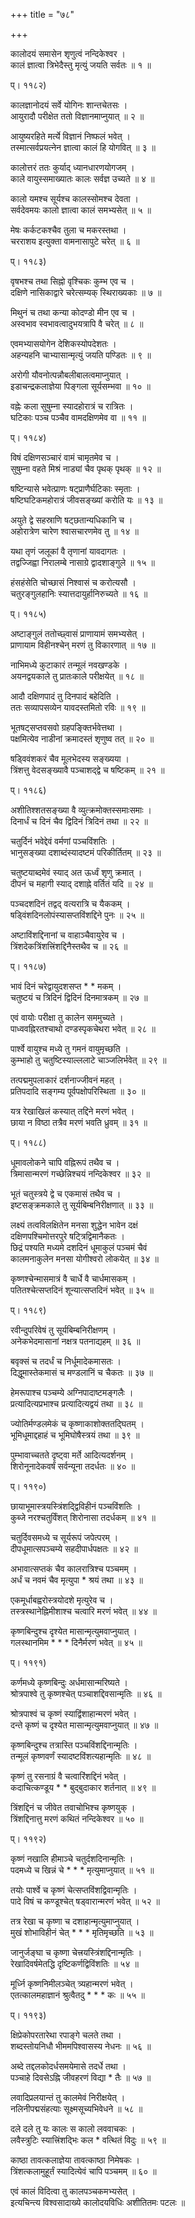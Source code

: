 +++
title = "७८"

+++
  
  
  
कालोदयं समासेन शृणुत्वं नन्दिकेश्वर ।  
कालं ज्ञात्वा त्रिभेदैस्तु मृत्युं जयति सर्वतः ॥ १ ॥  
  
प्। ११८२)  
  
कालज्ञानोदयं सर्वे योगिनः शान्तचेतसः ।  
आयुरादौ परीक्षेत ततो विज्ञानमाप्नुयात् ॥ २ ॥  
  
आयुष्यरहिते मर्त्ये विज्ञानं निष्फलं भवेत् ।  
तस्मात्सर्वप्रयत्नेन ज्ञात्वा कालं हि योगवित् ॥ ३ ॥  
  
कालोत्तरं ततः कुर्याद् ध्यानधारणयोगजम् ।  
काले वायुस्समाख्यातः कालः सर्वज्ञ उच्यते ॥ ४ ॥  
  
कालो यमश्च सूर्यश्च कालस्सोमश्च देवता ।  
सर्वदेवमयः कालो ज्ञात्वा कालं समभ्यसेत् ॥ ५ ॥  
  
मेषः कर्कटकश्चैव तुला च मकरस्तथा ।  
चरराशय इत्युक्ता वामनासापुटे चरेत् ॥ ६ ॥  
  
प्। ११८३)  
  
वृषभश्च तथा सिह्नो वृश्चिकः कुम्भ एव च ।  
दक्षिणे नासिकाद्वारे चरेत्सम्यक् स्थिराख्यकाः ॥ ७ ॥  
  
मिथुनं च तथा कन्या कोदण्डो मीन एव च ।  
अस्वभाव स्वभावत्वादुभयत्रापि वै चरेत् ॥ ८ ॥  
  
एवमभ्यासयोगेन देशिकस्योपदेशतः ।  
अहन्यहनि चाभ्यासान्मृत्युं जयति पण्डितः ॥ ९ ॥  
  
अरोगी यौवनोत्पन्नौबलीबालत्वमाप्नुयात् ।  
इडाचन्द्रकलाज्ञेया पिङ्गला सूर्यसम्भवा ॥ १० ॥  
  
वह्नेः कला सुषुम्ना स्यादहोरात्रं च रात्रितः ।  
घटिकाः पञ्च पञ्चैव वामदक्षिणमेव वा ॥ ११ ॥  
  
प्। ११८४)  
  
विषं दक्षिणसञ्चारं वामं चामृतमेव च ।  
सुषुम्ना वहते मिश्रं नाड्यां चैव पृथक् पृथक् ॥ १२ ॥  
  
षष्टिन्यासे भवेत्प्राणः षट्प्राणैर्घटिकाः स्मृताः ।  
षष्टिघटिकमहोरात्रं जीवसङ्ख्यां करोति यः ॥ १३ ॥  
  
अयुते द्वे सहस्राणि षट्छतान्यधिकानि च ।  
अहोरात्रेण चारेण श्वासचारणमेव तु ॥ १४ ॥  
  
यथा तृणं जलूकां वै तृणानां यावदागतः ।  
तद्वज्जिह्वा निरालम्बे नासाग्रे द्वादशाङ्गुले ॥ १५ ॥  
  
हंसहंसेति चोच्छासं निश्वासं च करोत्यसौ ।  
चतुरङ्गुलहानिः स्यात्तदायुर्हानिरुच्यते ॥ १६ ॥  
  
प्। ११८५)  
  
अष्टाङ्गुलं ततोच्छ्वासं प्राणायामं समभ्यसेत् ।  
प्राणायाम विहीनश्चेन् मरणं तु विकारणात् ॥ १७ ॥  
  
नाभिमध्ये कुटाकारं तन्मूलं नवखण्डके ।  
अयनद्वयकाले तु प्रातःकाले परीक्षयेत् ॥ १८ ॥  
  
आदौ दक्षिणपादं तु दिनपादं बहेदिति ।  
ततः सव्यापसव्येन यावदस्तमितो रविः ॥ १९ ॥  
  
भूतषट्सप्तवसवो ग्रहपङ्क्तिर्भवेत्तथा ।  
पक्षमित्येव नाडीनां क्रमादस्तं शृणुष्व तत् ॥ २० ॥  
  
षड्विवंशकरं चैव मूलभेदस्य सङ्ख्यया ।  
त्रिंशत्तु वेदसङ्ख्यावै पञ्चाशद्द्वे च षष्टिकम् ॥ २१ ॥  
  
प्। ११८६)  
  
अशीतिश्शतसङ्ख्या वै व्युत्क्रमोक्तस्समाःसमाः ।  
दिनार्धं च दिनं चैव द्विदिनं त्रिदिनं तथा ॥ २२ ॥  
  
चतुर्दिनं भवेद्देवं वर्मणां पञ्चविंशतिः ।  
भानुसङ्ख्या दशाब्दंस्यादष्टमं परिकीर्तितम् ॥ २३ ॥  
  
चतुष्टयाब्दमेवं स्याद् अत ऊर्ध्वं शृणु क्रमात् ।  
दीपनं च महागी स्याद् दशाह्ने वर्तितं यदि ॥ २४ ॥  
  
पञ्चदशदिनं तद्वद् वत्यरात्रि च यैककम् ।  
षड्विंशदिनलोपंस्यासप्तविंशद्दिने पुनः ॥ २५ ॥  
  
अष्टाविंशद्दिनानां च वाहाञ्चैवायुरेव च ।  
त्रिंशदेकत्रिंशत्त्रिंशद्दिनैस्तथैव च ॥ २६ ॥  
  
प्। ११८७)  
  
भावं दिनं चरेद्वायुदशसप्त * * मकम् ।  
चतुष्टयं च त्रिदिनं द्विदिनं दिनमात्रकम् ॥ २७ ॥  
  
एवं वायोः परीक्षा तु कालेन सममुच्यते ।  
पाध्ववह्निरतश्चाथो दण्डस्पृकचेथरा भवेत् ॥ २८ ॥  
  
पार्श्वे वायुश्च मध्ये तु गमनं वायुमृच्छति ।  
कुम्भाहो तु चतुष्टिस्याल्ललाटे चाञ्जलिर्भवेत् ॥ २९ ॥  
  
तत्पद्ममुपलाकारं दर्शनाज्जीवनं महत् ।  
प्रतिपदादि सङ्गम्य पूर्वपक्षोपरिस्थिता ॥ ३० ॥  
  
यत्र रेखाखिलं कस्यात् तद्दिने मरणं भवेत् ।  
छाया न विष्ठा तत्रैव मरणं भवति ध्रुवम् ॥ ३१ ॥  
  
प्। ११८८)  
  
धूमावलोकने चापि वह्निरूपं तथैव च ।  
त्रिमासान्मरणं गच्छेन्निश्चयं नन्दिकेश्वर ॥ ३२ ॥  
  
भूतं चतुस्त्रये द्वे च एकमासं तथैव च ।  
इष्टसङ्क्रमकाले तु सूर्यबिम्बनिरीक्षणात् ॥ ३३ ॥  
  
लक्ष्यं तत्वविलक्षितेन मनसा शुद्धेन भावेन दक्षं   
दक्षिणपश्चिमोत्तरपुरे षट्त्रिद्विमानैकतः ।  
छिद्रं पश्यति मध्यमे दशदिनं धूमाकुलं पञ्चमं चैवं   
कालमनाकुलेन मनसा योगीश्वरो लोकयेत् ॥ ३४ ॥  
  
कृष्णश्चेन्मासमात्रं वै चार्धे वै चार्धमासकम् ।  
पतितश्चेत्सप्तदिनं शून्यात्सप्तदिनं भवेत् ॥ ३५ ॥  
  
प्। ११८९)  
  
रवीन्दुपरिवेषं तु सूर्यबिम्बनिरीक्षणम् ।  
अनेकभेदमासानां नक्षत्र पतनाद्यहम् ॥ ३६ ॥  
  
बवृक्सं च तदर्धं च निर्धूमादेकमासतः ।  
दिद्धूमास्तेकमासं च मण्डलानिं च चैकतः ॥ ३७ ॥  
  
हेमरूपाश्च पञ्चम्ये अग्निपादाष्टमङ्गलैः ।  
प्रत्यादित्यप्रभाश्च प्रत्यादित्यद्वयं तथा ॥ ३८ ॥  
  
ज्योतिर्मण्डलमेकं च कृष्णाकाशोक्ततद्घितम् ।  
भूमिधूमाद्दहाहं च भूमिघोषैस्त्रयं तथा ॥ ३९ ॥  
  
पुम्भावाच्चतते दृष्ट्वा मर्ते आदित्यदर्शनम् ।  
शिरोनूनादेकवर्षं सर्वन्यूना तदर्धतः ॥ ४० ॥  
  
प्। ११९०)  
  
छायाभूमास्त्रयस्त्रिंशद्द्विविहीनं पञ्चविंशतिः ।  
कुब्जे नरश्चतुर्विंशत् शिरोनासा तदर्धकम् ॥ ४१ ॥  
  
चतुर्दिवसमध्ये च सूर्यरूपं जपेत्परम् ।  
दीपधूमात्सपञ्चम्ये सहदीपार्धपक्षतः ॥ ४२ ॥  
  
अभावात्सप्तकं चैव कालरात्रिश्च पञ्चमम् ।  
अर्धं च नवमं चैव मृत्युपा * श्रयं तथा ॥ ४३ ॥  
  
एकमूर्धाबह्वरोस्त्रयोदशे मृत्युरेव च ।  
तस्त्रस्थानेह्निमीशाश्च चत्वारि मरणं भवेत् ॥ ४४ ॥  
  
कृष्णबिन्दुश्च दृश्येत मासान्मृत्युमवाप्नुयात् ।  
गलस्थानमिम * * * दिनैर्मरणं भवेत् ॥ ४५ ॥  
  
प्। ११९१)  
  
कर्णमध्ये कृष्णबिन्दुः अर्धमासान्मरिष्यते ।  
श्रोत्रपाश्वे तु कृष्णश्चेत् पञ्चाशद्दिवसान्मृतिः ॥ ४६ ॥  
  
श्रोत्रपाश्वं च कृष्णं स्याद्विंशाहान्मरणं भवेत् ।  
दन्ते कृष्णं च दृश्येत मासान्मृत्युमवाप्नुयात् ॥ ४७ ॥  
  
कृष्णबिन्दुश्च तत्रास्ति पञ्चविंशद्दिनान्मृतिः ।  
तन्मूलं कृष्णवर्णं स्यादष्टविंशत्यहान्मृतिः ॥ ४८ ॥  
  
कृष्णं तु रसनाग्रं वै चत्वारिंशद्दिनं भवेत् ।  
कदाचित्कण्डूय * * बुद्बुदाकार शर्तनात् ॥ ४९ ॥  
  
त्रिंशद्दिनं च जीवेत तवाचोभिश्च कृष्णयुक् ।  
त्रिंशद्दिनात्तु मरणं कथितं नन्दिकेश्वर ॥ ५० ॥  
  
प्। ११९२)  
  
कृष्णं नखालि हीमाञ्चे चतुर्दशदिनान्मृतिः ।  
पदमध्ये च खिन्नं चे * * * मृत्युमाप्नुयात् ॥ ५१ ॥  
  
तयोः पार्श्वे च कृष्णं चेत्सप्तविंशद्विवान्मृतिः ।  
पादे विषं च कण्डूश्चेत् षड्वारान्मरणं भवेत् ॥ ५२ ॥  
  
तत्र रेखा च कृष्णा च दशाहान्मृत्युमाप्नुयात् ।  
मुखं शोभाविहीनं चेत् * * * मृतिमृच्छति ॥ ५३ ॥  
  
जानुर्जङ्घा च कृष्णा चेत्त्रयस्त्रिंशद्दिनान्मृतिः ।  
रेखादिवर्षमेतद्धि दृष्टिकर्णद्विविंशतिः ॥ ५४ ॥  
  
मूर्ध्नि कृष्णनिमीलञ्चेत् त्र्यहान्मरणं भवेत् ।  
एतत्कालमहाज्ञानं श्रुत्वैतदु * * * कः ॥ ५५ ॥  
  
प्। ११९३)  
  
क्षिप्रेकोपरतारेथा रपाङ्गे चलते तथा ।  
शब्दस्तोयनिधौ भीममपिश्वासस्य नेधनः ॥ ५६ ॥  
  
अब्दे तद्दलकोदर्धसमयेमासे तदर्धे तथा ।  
पञ्चाहे दिवसेऽह्नि जीवहरणं विद्या * तैः ॥ ५७ ॥  
  
लवादिप्रलयान्तं तु कालमेवं निरीक्षयेत् ।  
नलिनीपद्मसंहत्याः सूक्ष्मसूच्यभिवेधने ॥ ५८ ॥  
  
दले दले तु यः कालः स कालो लववाचकः ।  
लवैस्त्रुटिः स्यात्त्रिंशद्भिः कल * वत्थितं विदुः ॥ ५९ ॥  
  
काष्ठा तावत्कलाज्ञेया तावत्काष्ठा निमेषकः ।  
त्रिंशत्कलामुहूर्तं स्यादित्येवं चापि पञ्चमम् ॥ ६० ॥  
  
एवं कालं विदित्वा तु कालपञ्चकमभ्यसेत् ।  
इत्यचिन्त्य विश्वसादाख्ये कालोदयविधिः अशीतितमः पटलः ॥  

